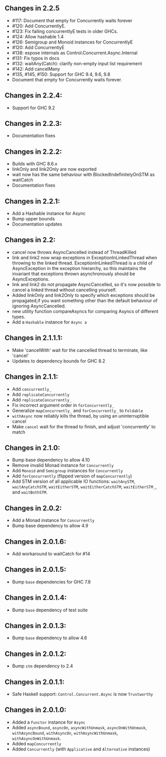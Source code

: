 ## Changes in 2.2.5

 - #117: Document that empty for Concurrently waits forever
 - #120: Add ConcurrentlyE.
 - #123: Fix failing concurrentlyE tests in older GHCs.
 - #124: Allow hashable 1.4
 - #126: Semigroup and Monoid instances for ConcurrentlyE
 - #120: Add ConcurrentlyE
 - #138: expose internals as Control.Concurrent.Async.Internal
 - #131: Fix typos in docs
 - #132: waitAny(Catch): clarify non-empty input list requirement
 - #142: Add cancelMany
 - #135, #145, #150: Support for GHC 9.4, 9.6, 9.8
 - Document that empty for Concurrently waits forever.

## Changes in 2.2.4:

 - Support for GHC 9.2

## Changes in 2.2.3:

 - Documentation fixes

## Changes in 2.2.2:

 - Builds with GHC 8.6.x
 - linkOnly and link2Only are now exported
 - wait now has the same behaviour with BlockedIndefinitelyOnSTM as waitCatch
 - Documentation fixes

## Changes in 2.2.1:

 - Add a Hashable instance for Async
 - Bump upper bounds
 - Documentation updates

## Changes in 2.2:
 - cancel now throws AsyncCancelled instead of ThreadKilled
 - link and link2 now wrap exceptions in ExceptionInLinkedThread when
   throwing to the linked thread. ExceptionInLinkedThread is a child
   of AsyncException in the exception hierarchy, so this maintains the
   invariant that exceptions thrown asynchronously should be
   AsyncExceptions.
 - link and link2 do not propagate AsyncCancelled, so it's now
   possible to cancel a linked thread without cancelling yourself.
 - Added linkOnly and link2Only to specify which exceptions should be
   propagated,if you want something other than the default behaviour
   of ignoring AsyncCancelled.
 - new utility function compareAsyncs for comparing Asyncs of
   different types.
 - Add a `Hashable` instance for `Async a`

## Changes in 2.1.1.1:
 - Make 'cancelWith' wait for the cancelled thread to terminate, like 'cancel'
 - Updates to dependency bounds for GHC 8.2

## Changes in 2.1.1:

 - Add `concurrently_`
 - Add `replicateConcurrently`
 - Add `replicateConcurrently_`
 - Fix incorrect argument order in `forConcurrently_`
 - Generalize `mapConcurrently_` and `forConcurrently_` to `Foldable`
 - `withAsync` now reliably kills the thread, by using an
   uninterruptible cancel
 - Make `cancel` wait for the thread to finish, and adjust
   'concurrently' to match

## Changes in 2.1.0:

 - Bump base dependency to allow 4.10
 - Remove invalid Monad instance for `Concurrently`
 - Add `Monoid` and `Semigroup` instances for `Concurrently`
 - Add `forConcurrently` (flipped version of `mapConcurrently`)
 - Add STM version of all applicable IO functions:
   `waitAnySTM`, `waitAnyCatchSTM`, `waitEitherSTM`,
   `waitEitherCatchSTM`, `waitEitherSTM_`, and `waitBothSTM`.

## Changes in 2.0.2:

 - Add a Monad instance for `Concurrently`
 - Bump base dependency to allow 4.9

## Changes in 2.0.1.6:

 - Add workaround to waitCatch for #14

## Changes in 2.0.1.5:

 - Bump `base` dependencies for GHC 7.8

## Changes in 2.0.1.4:

 - Bump `base` dependency of test suite

## Changes in 2.0.1.3:

 - Bump `base` dependency to allow 4.6

## Changes in 2.0.1.2:

 - Bump `stm` dependency to 2.4

## Changes in 2.0.1.1:

 - Safe Haskell support: `Control.Concurrent.Async` is now `Trustworthy`

## Changes in 2.0.1.0:

 - Added a `Functor` instance for `Async`
 - Added `asyncBound`, `asyncOn`, `asyncWithUnmask`, `asyncOnWithUnmask`, `withAsyncBound`, `withAsyncOn`, `withAsyncWithUnmask`, `withAsyncOnWithUnmask`.
 - Added `mapConcurrently`
 - Added `Concurrently` (with `Applicative` and `Alternative` instances)
